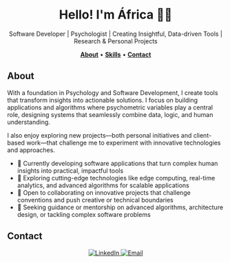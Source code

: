 <h1 align="center">Hello! I'm África 👩‍💻 </h1>
<p align="center">Software Developer | Psychologist | Creating Insightful, Data-driven Tools | Research & Personal Projects</p>

<!--
<div align="center">
<a href="https://ossinsight.io">
  <img src="/web/static/img/screenshots/homepage.gif" height=360
</a>
</div>
-->

<p align="center">
  <a href="#about"><b>About</b></a> •
  <!--<a href="#projects"><b>Projects</b></a> •-->
  <a href="#skills--technologies"><b>Skills</b></a> •
  <a href="#contact"><b>Contact</b></a>
</p>

## About

With a foundation in Psychology and Software Development, I create tools that transform insights into actionable solutions. I focus on building applications and algorithms where psychometric variables play a central role, designing systems that seamlessly combine data, logic, and human understanding.

I also enjoy exploring new projects—both personal initiatives and client-based work—that challenge me to experiment with innovative technologies and approaches.


<!--## Projects

| Project | Demo |
| ------- | ---- |
| Coches Scraper | <img src="ruta/a/gif.png" height="150"/> |
| Portfolio | <img src="ruta/a/gif.png" height="150"/> |
-->

- 🔭 Currently developing software applications that turn complex human insights into practical, impactful tools  
- 🌱 Exploring cutting-edge technologies like edge computing, real-time analytics, and advanced algorithms for scalable applications
- 👯 Open to collaborating on innovative projects that challenge conventions and push creative or technical boundaries
- 🤔 Seeking guidance or mentorship on advanced algorithms, architecture design, or tackling complex software problems


## Contact

<p align="center">
  <a href="https://www.linkedin.com/in/africamendezdam/?locale=en_US" target="_blank">
   <img src="https://img.shields.io/badge/LinkedIn-%230077B5.svg?style=for-the-badge&logo=linkedin&logoColor=white" alt="LinkedIn" style="margin-bottom: 5px;" />
  </a>
  <a href="mailto:amendezperera@gmail.com" target="_blank">
  <img src="https://img.shields.io/badge/Email-D14836?style=for-the-badge&logo=gmail&logoColor=white" alt="Email" />
  </a>
</p>



